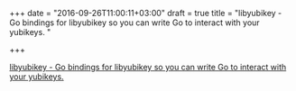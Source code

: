 +++
date = "2016-09-26T11:00:11+03:00"
draft = true
title = "libyubikey - Go bindings for libyubikey so you can write Go to interact with your yubikeys. "

+++

<p><a href="https://t.co/a90dG6PInZ">libyubikey - Go bindings for libyubikey so you can write Go to interact with your yubikeys. </a></p>
